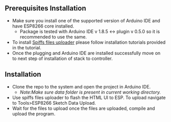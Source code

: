 ## Prerequisites Installation
- Make sure you install one of the supported version of Arduino IDE and have ESP8266 core installed.
     - Package is tested with Arduino IDE v 1.8.5  <-> plugin v 0.5.0 so it is recommended to use the same.
- To install [Spiffs files uploader](https://github.com/me-no-dev/arduino-esp32fs-plugin) please follow installation tutorials provided in the tutorial.
- Once the plugging and Arduino IDE are installed successfully move on to next step of  installation of stack to controller.

## Installation
- Clone the repo to the system  and open the project in Arduino IDE.
  -  _Note:Make sure data folder is present in current working directory._
- Use spiffs files uploader to flash the HTML UI to ESP. To upload navigate to Tools>ESP8266 Sketch Data Upload.
- Wait for the files to upload once the files are uploaded, compile and upload the program.
